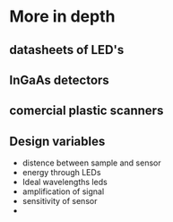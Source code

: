 # More in depth

## datasheets of LED's

## InGaAs detectors

## comercial plastic scanners

## Design variables 

- distence between sample and sensor
- energy through LEDs
- Ideal wavelengths leds
- amplification of signal
- sensitivity of sensor
- 

